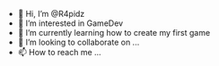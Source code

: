 - 👋 Hi, I’m @R4pidz
- 👀 I’m interested in GameDev
- 🌱 I’m currently learning how to create my first game
- 💞️ I’m looking to collaborate on ...
- 📫 How to reach me ...

<!---
R4pidz/R4pidz is a ✨ special ✨ repository because its `README.md` (this file) appears on your GitHub profile.
You can click the Preview link to take a look at your changes.
--->
